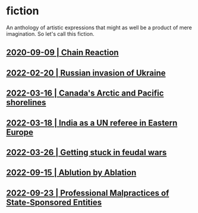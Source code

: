 # fiction
An anthology of artistic expressions that might as well be a product of mere imagination. So let's call this fiction.

## [2020-09-09 | Chain Reaction](https://github.com/callthis/fiction/blob/master/chain-reaction.md)

## [2022-02-20 | Russian invasion of Ukraine](https://github.com/callthis/fiction/blob/master/what-if-russia.md)

## [2022-03-16 | Canada's Arctic and Pacific shorelines](https://github.com/callthis/fiction/blob/master/what-if-wars-reach-canada.md)

## [2022-03-18 | India as a UN referee in Eastern Europe](https://github.com/callthis/fiction/blob/master/what-if-india-sent-peacekeepers-to-moldova.md)

## [2022-03-26 | Getting stuck in feudal wars](https://github.com/callthis/fiction/blob/master/russia-nato-feudal-wars.md)

## [2022-09-15 | Ablution by Ablation](https://github.com/callthis/fiction/blob/master/ablution-by-ablation.md)

## [2022-09-23 | Professional Malpractices of State-Sponsored Entities](https://github.com/callthis/fiction/blob/master/professional-malpractices-of-state-sponsored-entities.md)
